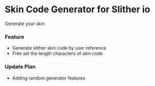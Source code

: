 # Skin Code Generator for Slither io
Generate your skin

### Feature
- Generate slither skin code by user reference
- Free set the length characters of skin code

### Update Plan
- Adding random generator features